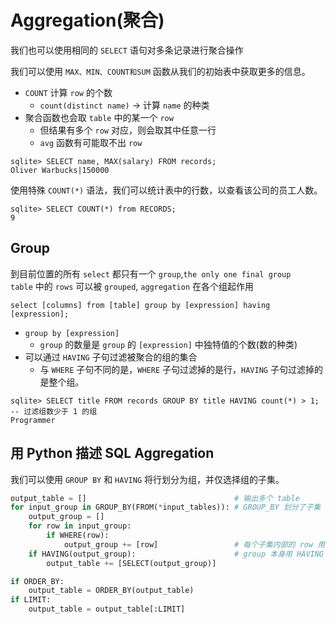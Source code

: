 # Aggregation(聚合)
我们也可以使用相同的 `SELECT` 语句对多条记录进行聚合操作

我们可以使用 `MAX、MIN、COUNT和SUM` 函数从我们的初始表中获取更多的信息。
  - `COUNT` 计算 `row` 的个数
    - `count(distinct name)` -> 计算 `name` 的种类 
  - 聚合函数也会取 `table` 中的某一个 `row`
    - 但结果有多个 `row` 对应，则会取其中任意一行
    - `avg` 函数有可能取不出 `row`
    
```SQLite
sqlite> SELECT name, MAX(salary) FROM records;
Oliver Warbucks|150000
```

使用特殊 `COUNT(*)` 语法，我们可以统计表中的行数，以查看该公司的员工人数。
```SQLite
sqlite> SELECT COUNT(*) from RECORDS;
9
```

## Group
到目前位置的所有 `select` 都只有一个 `group`,`the only one final group`  
`table` 中的 `rows` 可以被 `grouped`, `aggregation` 在各个组起作用  

`select [columns] from [table] group by [expression] having [expression];`
- `group by [expression]`
  - `group` 的数量是 `group` 的 `[expression]` 中独特值的个数(数的种类)
- 可以通过 `HAVING` 子句过滤被聚合的组的集合
  - 与 `WHERE` 子句不同的是，`WHERE` 子句过滤掉的是行，`HAVING` 子句过滤掉的是整个组。

```SQLite
sqlite> SELECT title FROM records GROUP BY title HAVING count(*) > 1; -- 过滤组数少于 1 的组
Programmer
```

## 用 Python 描述 SQL Aggregation
我们可以使用 `GROUP BY` 和 `HAVING` 将行划分为组，并仅选择组的子集。
```python
output_table = []                                 # 输出多个 table
for input_group in GROUP_BY(FROM(*input_tables)): # GROUP_BY 划分了子集
    output_group = []
    for row in input_group:
        if WHERE(row):
            output_group += [row]                 # 每个子集内部的 row 用 WHERE 筛选
    if HAVING(output_group):                      # group 本身用 HAVING 筛选
        output_table += [SELECT(output_group)]

if ORDER_BY:
    output_table = ORDER_BY(output_table)
if LIMIT:
    output_table = output_table[:LIMIT]
```